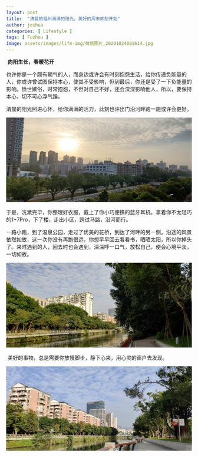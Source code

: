 ```yaml
---
layout: post
title:  "清晨的福州满满的阳光，美好的周末即刻开始"
author: joshua
categories: [ Lifestyle ]
tags: [ Fuzhou ]
image: assets/images/life-img/微信图片_20201024081614.jpg
---
```


​		**向阳生长，春暖花开**

​		也许你是一个颇有朝气的人，而身边或许会有时刻抱怨生活，给你传递负能量的人，你或许曾试图保持本心，使其不受影响，但到最后，你还是受了一下负能量的影响。愤世嫉俗，时常抱怨，不但对自己不好，还会深深影响他人，所以，要保持本心，切不可心浮气躁。

​		清晨的阳光照进心怀，给你满满的活力，此刻也许出门沿河畔跑一跑或许会更好。

![](https://raw.githubusercontent.com/Joshua-blue/seacoast/gh-pages/assets/images/life-img/微信图片_20201024081534.jpg.jpg)



​		于是，洗漱完毕，你整理好衣服，戴上了你小巧便携的蓝牙耳机，拿着你不太轻巧的1+7Pro，下了楼，走出小区，跨过马路，沿河而行。

​		一路小跑，到了温泉公园，走过了优美的花桥，到达了河畔的另一侧。沿途的风景依然如故，这一次你没有再跑很远，你想早早回去看看书，晒晒太阳，所以你掉头了。来时遇到的人，回去时也会遇到，深深呼一口气，放松自己，便会心境平淡，一切如故。

![](https://raw.githubusercontent.com/Joshua-blue/seacoast/gh-pages/assets/images/life-img/微信图片_20201024081600.jpg.jpg)

​		美好的事物，总是需要你放慢脚步，静下心来，用心灵的窗户去发现。

![](https://raw.githubusercontent.com/Joshua-blue/seacoast/gh-pages/assets/images/life-img/微信图片_20201024081614.jpg.jpg)